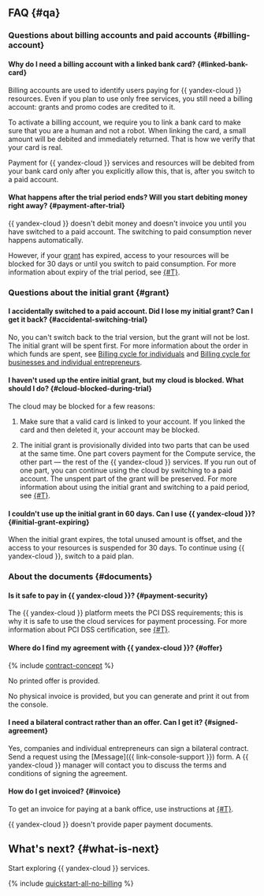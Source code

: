## FAQ {#qa}

### Questions about billing accounts and paid accounts {#billing-account}

#### Why do I need a billing account with a linked bank card? {#linked-bank-card}

Billing accounts are used to identify users paying for {{ yandex-cloud }} resources. Even if you plan to use only free services, you still need a billing account: grants and promo codes are credited to it.

To activate a billing account, we require you to link a bank card to make sure that you are a human and not a robot. When linking the card, a small amount will be debited and immediately returned. That is how we verify that your card is real.

Payment for {{ yandex-cloud }} services and resources will be debited from your bank card only after you explicitly allow this, that is, after you switch to a paid account.

#### What happens after the trial period ends? Will you start debiting money right away? {#payment-after-trial}

{{ yandex-cloud }} doesn't debit money and doesn't invoice you until you have switched to a paid account. The switching to paid consumption never happens automatically.

However, if your [grant](../usage-grant.md) has expired, access to your resources will be blocked for 30 days or until you switch to paid consumption. For more information about expiry of the trial period, see [{#T}](../free-trial/concepts/trial-ending.md).

### Questions about the initial grant {#grant}

#### I accidentally switched to a paid account. Did I lose my initial grant? Can I get it back? {#accidental-switching-trial}

No, you can't switch back to the trial version, but the grant will not be lost. The initial grant will be spent first. For more information about the order in which funds are spent, see [Billing cycle for individuals](../../billing/payment/billing-cycle-individual.md) and [Billing cycle for businesses and individual entrepreneurs](../../billing/payment/billing-cycle-business.md).

#### I haven't used up the entire initial grant, but my cloud is blocked. What should I do? {#cloud-blocked-during-trial}

The cloud may be blocked for a few reasons:

1. Make sure that a valid card is linked to your account. If you linked the card and then deleted it, your account may be blocked.

1. The initial grant is provisionally divided into two parts that can be used at the same time. One part covers payment for the Compute service, the other part — the rest of the {{ yandex-cloud }} services. If you run out of one part, you can continue using the cloud by switching to a paid account. The unspent part of the grant will be preserved. For more information about using the initial grant and switching to a paid period, see [{#T}](../free-trial/concepts/upgrade-to-paid.md).

#### I couldn't use up the initial grant in 60 days. Can I use {{ yandex-cloud }}? {#initial-grant-expiring}

When the initial grant expires, the total unused amount is offset, and the access to your resources is suspended for 30 days. To continue using {{ yandex-cloud }}, switch to a paid plan.

### About the documents {#documents}

#### Is it safe to pay in {{ yandex-cloud }}? {#payment-security}

The {{ yandex-cloud }} platform meets the PCI DSS requirements; this is why it is safe to use the cloud services for payment processing. For more information about PCI DSS certification, see [{#T}](../../security/conform.md#pci-dss).

#### Where do I find my agreement with {{ yandex-cloud }}? {#offer}

{% include [contract-concept](../../_includes/billing/contract.md) %}

No printed offer is provided.

No physical invoice is provided, but you can generate and print it out from the console.

#### I need a bilateral contract rather than an offer. Can I get it? {#signed-agreement}

Yes, companies and individual entrepreneurs can sign a bilateral contract. Send a request using the [Message]({{ link-console-support }}) form. A {{ yandex-cloud }} manager will contact you to discuss the terms and conditions of signing the agreement.

#### How do I get invoiced? {#invoice}

To get an invoice for paying at a bank office, use instructions at [{#T}](../../billing/operations/pay-the-bill.md#legal-entities).

{{ yandex-cloud }} doesn't provide paper payment documents.

## What's next? {#what-is-next}

Start exploring {{ yandex-cloud }} services.

{% include [quickstart-all-no-billing](../../_includes/quickstart-all-no-billing.md) %}
